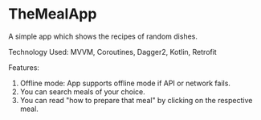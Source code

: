 # TheMealApp
A simple app which shows the recipes of random dishes.

Technology Used:
MVVM, Coroutines, Dagger2, Kotlin, Retrofit

Features:
1. Offline mode: App supports offline mode if API or network fails.
2. You can search meals of your choice.
3. You can read "how to prepare that meal" by clicking on the respective meal. 


